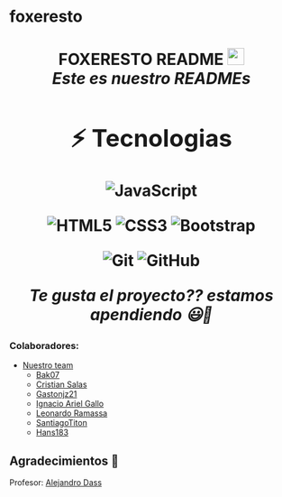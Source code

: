 # foxeresto
<h1 align="center">FOXERESTO  README <img src="https://raw.githubusercontent.com/aemmadi/aemmadi/master/wave.gif" width="30px">
<div align="center">
<i> Este es nuestro READMEs</i>

## ⚡ Tecnologias 

![JavaScript](https://img.shields.io/badge/-JavaScript-black?style=flat-square&logo=javascript)
<!--![Nodejs](https://img.shields.io/badge/-Nodejs-black?style=flat-square&logo=Node.js) -->
<!--![Python](https://img.shields.io/badge/-Python-black?style=flat-square&logo=Python) -->
<!-- ![React](https://img.shields.io/badge/-React-black?style=flat-square&logo=react) -->
<!-- ![Java](https://img.shields.io/badge/-java-E34A86?style=flat-square&logo=java) -->
<!-- ![C++](https://img.shields.io/badge/-C++-00599C?style=flat-square&logo=c) -->
![HTML5](https://img.shields.io/badge/-HTML5-E34F26?style=flat-square&logo=html5&logoColor=white)
![CSS3](https://img.shields.io/badge/-CSS3-1572B6?style=flat-square&logo=css3)
![Bootstrap](https://img.shields.io/badge/-Bootstrap-563D7C?style=flat-square&logo=bootstrap)
<!-- ![TypeScript](https://img.shields.io/badge/-TypeScript-007ACC?style=flat-square&logo=typescript) -->
<!-- ![MongoDB](https://img.shields.io/badge/-MongoDB-black?style=flat-square&logo=mongodb)
![Redis](https://img.shields.io/badge/-Redis-black?style=flat-square&logo=Redis)
![ElasticSearch](https://img.shields.io/badge/-ElasticSearch-005571?style=flat-square&logo=elasticsearch)
![GraphQL](https://img.shields.io/badge/-GraphQL-E10098?style=flat-square&logo=graphql)
![Apollo GraphQL](https://img.shields.io/badge/-Apollo%20GraphQL-311C87?style=flat-square&logo=apollo-graphql)
![PostgreSQL](https://img.shields.io/badge/-PostgreSQL-336791?style=flat-square&logo=postgresql)
![MySQL](https://img.shields.io/badge/-MySQL-black?style=flat-square&logo=mysql)
![Heroku](https://img.shields.io/badge/-Heroku-430098?style=flat-square&logo=heroku)
![Docker](https://img.shields.io/badge/-Docker-black?style=flat-square&logo=docker)
![DigitalOcean](https://img.shields.io/badge/-Digital%20Ocean-darkblue?style=flat-square&logo=digitalocean)
![Amazon AWS](https://img.shields.io/badge/Amazon%20AWS-232F3E?style=flat-square&logo=amazon-aws)
![Microsoft Azure](https://img.shields.io/badge/Microsoft%20Azure-232F7E?style=flat-square&logo=microsoft-azure)
![Google Cloud](https://img.shields.io/badge/Google%20Cloud-black?style=flat-square&logo=google-cloud) -->
![Git](https://img.shields.io/badge/-Git-black?style=flat-square&logo=git)
![GitHub](https://img.shields.io/badge/-GitHub-181717?style=flat-square&logo=github)
<!-- ![GitLab](https://img.shields.io/badge/-GitLab-FCA121?style=flat-square&logo=gitlab)
![BitBucket](https://img.shields.io/badge/-BitBucket-darkblue?style=flat-square&logo=bitbucket)
![Raspberry Pi](https://img.shields.io/badge/-Raspberry%20Pi-C51A4A?style=flat-square&logo=Raspberry-Pi) -->

<!-- <img alt="Awesome GitHub Profile Readme" src="assets/agpr.gif"> </img> -->

<i>Te gusta el proyecto?? estamos apendiendo 😃🚀 </i>

</div>

### Colaboradores:
  - [Nuestro team](#categories)
      - [Bak07](https://github.com/Bak07)
      - [Cristian Salas](https://github.com/cristian707) 
      - [Gastonjz21](https://github.com/Gastonjz21) 
      - [Ignacio Ariel Gallo](https://github.com/Igna842)
      - [Leonardo Ramassa](https://github.com/Leoema89)
      - [SantiagoTiton](https://github.com/SantiagoTiton)
      - [Hans183](https://github.com/hans183)
      

## Agradecimientos 🙇

Profesor: [Alejandro Dass](https://github.com/aledass)